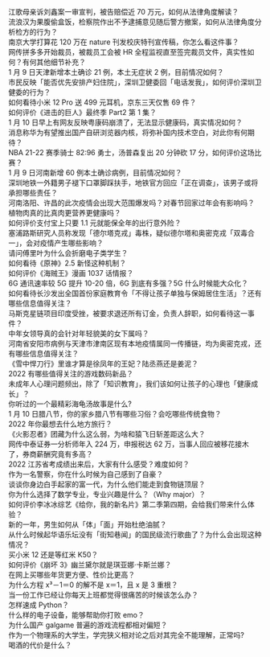 江歌母亲诉刘鑫案一审宣判，被告赔偿近 70 万元，如何从法律角度解读？  
流浪汉为果腹偷盒饭，检察院作出不予逮捕意见随后警方撤案，如何从法律角度分析检方的行为？  
南京大学打算花 120 万在 nature 刊发校庆特刊宣传稿，你怎么看这件事？  
网传拼多多开始裁员，被裁员工会被 HR 全程监视直至签完裁员文件，真实性如何？有何其他细节补充？  
1 月 9 日天津新增本土确诊 21 例，本土无症状 2 例，目前情况如何？  
市民反映「能否优先安排产妇住院」，深圳卫健委回「电话发我」，如何评价深圳卫健委的行为？  
如何看待小米 12 Pro 送 499 元耳机，京东三天仅售 69 件？  
如何评价《进击的巨人》最终季 Part2 第 1 集？  
1 月 10 日早上有网友反映粤康码崩溃了，无法显示健康码，真实情况如何？  
消息称华为有望推出国产自研浏览器内核，将弥补国内技术空白，对此你有何期待？  
NBA 21-22 赛季骑士 82:96 勇士，汤普森复出 20 分钟砍 17 分，如何评价这场比赛？  
1 月 9 日河南新增 60 例本土确诊病例，目前情况如何？  
深圳地铁一外籍男子褪下口罩脚踩扶手，地铁官方回应「正在调查」，该男子或将承担哪些责任？  
河南洛阳、许昌的此次疫情会出现大范围爆发吗？对春节回家过年会有影响吗？  
植物肉真的比真肉更营养更健康吗？  
如何评价支付宝上只要 1.1 元就能保全年的出行意外险？  
塞浦路斯研究人员称发现「德尔塔克戎」毒株，疑似德尔塔和奥密克戎「双毒合一」，会对疫情产生哪些影响？  
请问傅里叶为什么会折磨电子类学生？  
如何看待《原神》2.5 新怪这种机制？  
如何评价《海贼王》漫画 1037 话情报？  
6G 通讯速率较 5G 提升 10-20 倍，6G 到底有多强？5G 什么时候能大众化？  
如何看待长沙发出全国首份家庭教育令「不得让孩子单独与保姆居住生活」？还有哪些信息值得关注？  
马斯克星链项目印度受挫，被要求退还所有订金，负责人辞职，如何看待这一事件？  
中年女领导真的会针对年轻貌美的女下属吗？  
河南省安阳市病例与天津市津南区现有本地疫情属同一传播链，均为奥密克戎，还有哪些信息值得关注？  
《雪中悍刀行》里谁才算是徐凤年的王妃？陆丞燕还是姜泥？  
2022 有哪些值得关注的游戏数码新品？  
未成年人心理问题频出，除了「知识教育」，我们该如何让孩子的心理也「健康成长」？  
你听过的一个最精彩海龟汤故事是什么?  
1 月 10 日腊八节，你的家乡腊八节有哪些习俗？会吃哪些传统食物？  
2022 年你最想去什么地方旅行？  
《火影忍者》团藏为什么这么弱，为啥和猿飞日斩差距这么大？  
网传中泰证券一分析师年入 224 万，申报税达 62 万，当事人回应被移花接木了，券商薪酬究竟有多高？  
2022 江苏省考成绩出来后，大家有什么感受？难度如何？  
作为一名警察，你在什么时候为自己感到了自豪？  
谈谈你身边白手起家的富一代，为什么他们能走到食物链顶层？  
你为什么选择了数学专业，专业兴趣是什么？（Why major）？  
如何评价李冰冰综艺《给你，我的新名片》第二季第四期，会给我们带来什么体验？  
新的一年，男生如何从「体」「面」开始杜绝油腻？  
从什么时候起华语乐坛没有「街知巷闻」的国民级流行歌曲了？为什么会出现这种情况？  
买小米 12 还是等红米 K50？  
如何评价《崩坏 3》幽兰黛尔就是琪亚娜·卡斯兰娜？  
在网上买哪些年货更方便、性价比更高？  
为什么方程 x³－1＝0 的解不是 x＝1，且 x 是 3 重根？  
当一份工作已经让你每天上班都觉得很痛苦的时候该怎么办？  
怎样速成 Python？  
什么样的电子设备，能够帮助你打败 emo？  
为什么国产 galgame 普遍的游戏流程都相对偏短？  
作为一个物理系的大学生，学完狭义相对论之后对其完全不能理解，正常吗?  
喝酒的代价是什么？  

